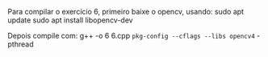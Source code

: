 Para compilar o exercício 6, primeiro baixe o opencv, usando: 
sudo apt update
sudo apt install libopencv-dev

Depois compile com:
g++ -o 6 6.cpp `pkg-config --cflags --libs opencv4` -pthread
